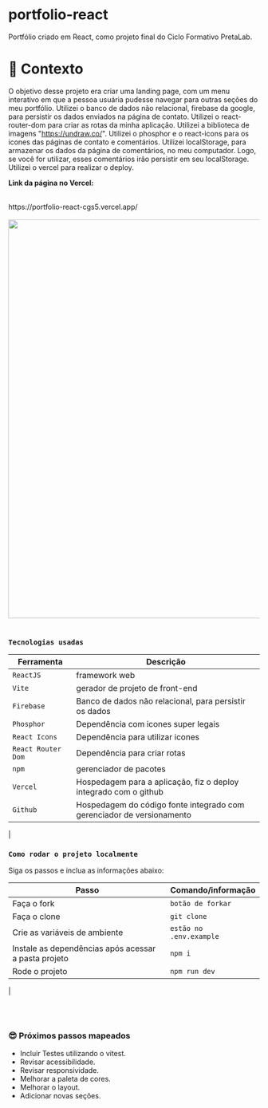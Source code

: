 # portfolio-react
Portfólio criado em React, como projeto final do Ciclo Formativo PretaLab. 

# 🧠 Contexto

O objetivo desse projeto era criar uma landing page, com um menu interativo em que a pessoa usuária pudesse navegar para outras seções do meu portfólio.
Utilizei o banco de dados não relacional, firebase da google, para persistir os dados enviados na página de contato. 
Utilizei o react-router-dom para criar as rotas da minha aplicação. 
Utilizei a biblioteca de imagens "https://undraw.co/". 
Utilizei o phosphor e o react-icons para os icones das páginas de contato e comentários. 
Utilizei localStorage, para armazenar os dados da página de comentários, no meu computador. Logo, se você for utilizar, esses comentários irão persistir em seu localStorage. 
Utilizei o vercel para realizar o deploy. 

<p><b>Link da página no Vercel: </b> </p></br>
https://portfolio-react-cgs5.vercel.app/

<div><br>
<img width="800px" src="https://user-images.githubusercontent.com/105977369/192899587-3878468f-4d68-4bdc-ae6f-163e3b7dc5e9.png"/>
</div><br>


### `Tecnologias usadas`

| Ferramenta | Descrição |
| --- | --- |
| `ReactJS` | framework web|
| `Vite` | gerador de projeto de front-end|
| `Firebase` | Banco de dados não relacional, para persistir os dados|
| `Phosphor` | Dependência com icones super legais|
| `React Icons` | Dependência para utilizar icones|
| `React Router Dom` | Dependência para criar rotas|
| `npm` | gerenciador de pacotes|
| `Vercel` | Hospedagem para a aplicação, fiz o deploy integrado com o github|
| `Github` | Hospedagem do código fonte integrado com gerenciador de versionamento|
|

### `Como rodar o projeto localmente`

Siga os passos e inclua as informações abaixo:

| Passo                       | Comando/informação |
| --------------------------- | ------------------ |
| Faça o fork                 | `botão de forkar`  |
| Faça o clone                | `git clone`        |
| Crie as variáveis de ambiente                | `estão no .env.example`        |
| Instale as dependências após acessar a pasta projeto    | `npm i`            |
| Rode o projeto              | `npm run dev`       |
|

<br />
<br />

### 😎 Próximos passos mapeados

- Incluir Testes utilizando o vitest.
- Revisar acessibilidade.
- Revisar responsividade.
- Melhorar a paleta de cores.
- Melhorar o layout.
- Adicionar novas seções.

<br />
<br />
